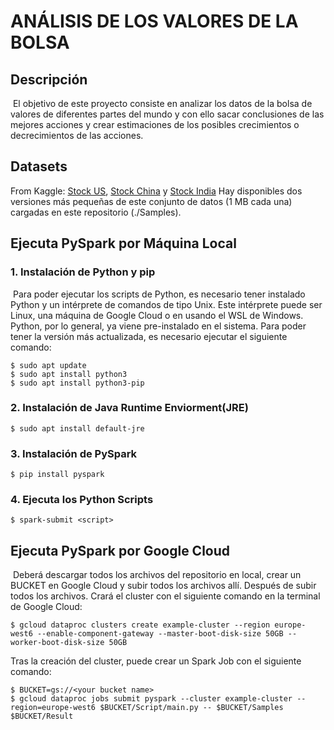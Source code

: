 # ANÁLISIS DE LOS VALORES DE LA BOLSA

## Descripción
​	El objetivo de este proyecto consiste en analizar los datos de la bolsa de valores de diferentes partes del mundo y con ello sacar conclusiones de las mejores acciones y crear estimaciones de los posibles crecimientos o decrecimientos de las acciones.

## Datasets
From Kaggle: [Stock US](https://www.kaggle.com/datasets/paultimothymooney/stock-market-data), [Stock China](https://www.kaggle.com/datasets/stevenchen116/stockchina-minute) y [Stock India](https://www.kaggle.com/datasets/debashis74017/stock-market-data-nifty-50-stocks-1-min-data)
Hay disponibles dos versiones más pequeñas de este conjunto de datos (1 MB cada una) cargadas en este repositorio (./Samples).

## Ejecuta PySpark por Máquina Local
### 1. Instalación de Python y pip
​	Para poder ejecutar los scripts de Python, es necesario tener instalado Python y un intérprete de comandos de tipo Unix. Este intérprete puede ser Linux, una máquina de Google Cloud o en usando el WSL de Windows. Python, por lo general, ya viene pre-instalado en el sistema. Para poder tener la versión más actualizada, es necesario ejecutar el siguiente comando:
```shell
$ sudo apt update
$ sudo apt install python3
$ sudo apt install python3-pip
```
### 2. Instalación de Java Runtime Enviorment(JRE)
```shell
$ sudo apt install default-jre
```
### 3. Instalación de PySpark
```shell
$ pip install pyspark
```
### 4. Ejecuta los Python Scripts
```shell
$ spark-submit <script>
```

## Ejecuta PySpark por Google Cloud
​	Deberá descargar todos los archivos del repositorio en local, crear un BUCKET en Google Cloud y subir todos los archivos allí. Después de subir todos los archivos. Crará el cluster con el siguiente comando en la terminal de Google Cloud:
```shell
$ gcloud dataproc clusters create example-cluster --region europe-west6 --enable-component-gateway --master-boot-disk-size 50GB --worker-boot-disk-size 50GB
```
Tras la creación del cluster, puede crear un Spark Job con el siguiente comando:

```shell
$ BUCKET=gs://<your bucket name>
$ gcloud dataproc jobs submit pyspark --cluster example-cluster --region=europe-west6 $BUCKET/Script/main.py -- $BUCKET/Samples $BUCKET/Result
```
